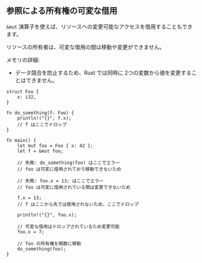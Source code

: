 ## 参照による所有権の可変な借用

`&mut`
演算子を使えば、リソースへの変更可能なアクセスを借用することもできます。

リソースの所有者は、可変な借用の間は移動や変更ができません。

メモリの詳細:

-   データ競合を防止するため、Rust では同時に 2つの変数から値を変更することはできません。

```
struct Foo {
    x: i32,
}

fn do_something(f: Foo) {
    println!("{}", f.x);
    // f はここでドロップ
}

fn main() {
    let mut foo = Foo { x: 42 };
    let f = &mut foo;

    // 失敗: do_something(foo) はここでエラー
    // foo は可変に借用されており移動できないため

    // 失敗: foo.x = 13; はここでエラー
    // foo は可変に借用されている間は変更できないため

    f.x = 13;
    // f はここから先では使用されないため、ここでドロップ

    println!("{}", foo.x);

    // 可変な借用はドロップされているため変更可能
    foo.x = 7;

    // foo の所有権を関数に移動
    do_something(foo);
}
```
